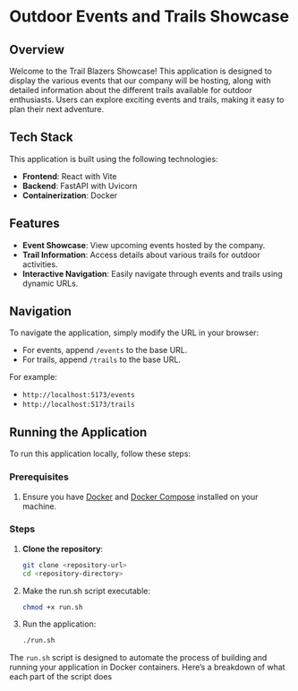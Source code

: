 # Outdoor Events and Trails Showcase

## Overview

Welcome to the Trail Blazers Showcase! This application is designed to display the various events that our company will be hosting, along with detailed information about the different trails available for outdoor enthusiasts. Users can explore exciting events and trails, making it easy to plan their next adventure.

## Tech Stack

This application is built using the following technologies:

- **Frontend**: React with Vite
- **Backend**: FastAPI with Uvicorn
- **Containerization**: Docker

## Features

- **Event Showcase**: View upcoming events hosted by the company.
- **Trail Information**: Access details about various trails for outdoor activities.
- **Interactive Navigation**: Easily navigate through events and trails using dynamic URLs.

## Navigation

To navigate the application, simply modify the URL in your browser:

- For events, append `/events` to the base URL.
- For trails, append `/trails` to the base URL.

For example:

- `http://localhost:5173/events`
- `http://localhost:5173/trails`

## Running the Application

To run this application locally, follow these steps:

### Prerequisites

1. Ensure you have [Docker](https://www.docker.com/get-started) and [Docker Compose](https://docs.docker.com/compose/install/) installed on your machine.

### Steps

1. **Clone the repository**:

   ```bash
   git clone <repository-url>
   cd <repository-directory>
   ```

2. Make the run.sh script executable:

   ```bash
   chmod +x run.sh
   ```

3. Run the application:

   ```bash
   ./run.sh
   ```

The `run.sh` script is designed to automate the process of building and running your application in Docker containers. Here’s a breakdown of what each part of the script does
